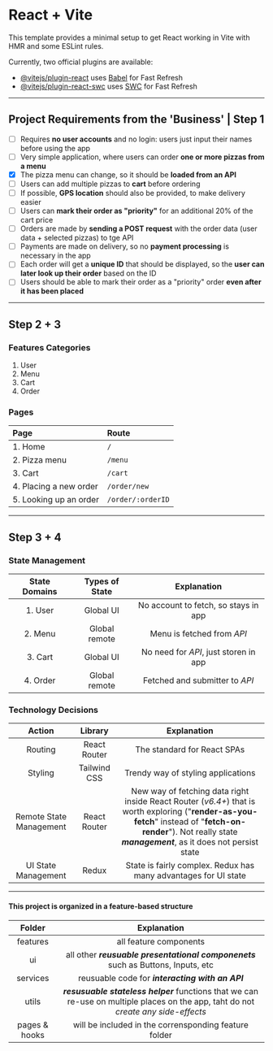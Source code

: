 # React + Vite

This template provides a minimal setup to get React working in Vite with HMR and some ESLint rules.

Currently, two official plugins are available:

- [@vitejs/plugin-react](https://github.com/vitejs/vite-plugin-react/blob/main/packages/plugin-react/README.md) uses [Babel](https://babeljs.io/) for Fast Refresh
- [@vitejs/plugin-react-swc](https://github.com/vitejs/vite-plugin-react-swc) uses [SWC](https://swc.rs/) for Fast Refresh
  
---

## Project Requirements from the 'Business' | Step 1

- [ ] Requires **no user accounts** and no login: users just input their names before using the app
- [ ] Very simple application, where users can order **one or more pizzas from a menu**
- [x] The pizza menu can change, so it should be **loaded from an API**
- [ ] Users can add multiple pizzas to **cart** before ordering
- [ ] If possible, **GPS location** should also be provided, to make delivery easier
- [ ] Users can **mark their order as "priority"** for an additional 20% of the cart price
- [ ] Orders are made by **sending a POST request** with the order data (user data + selected pizzas) to tge API
- [ ] Payments are made on delivery, so no **payment processing** is necessary in the app
- [ ] Each order will get a **unique ID** that should be displayed, so the **user can later look up their order** based on the ID
- [ ] Users should be able to mark their order as a "priority" order **even after it has been placed**

---

## Step 2 + 3

### Features Categories  

1. User
2. Menu
3. Cart
4. Order

### Pages 

|Page|Route|
|:---|:---|
|1. Home| `/`| 
|2. Pizza menu| `/menu`|
|3. Cart| `/cart`|
|4. Placing a new order| `/order/new`|
|5. Looking up an order| `/order/:orderID`|

---

## Step 3 + 4

### State Management

|State Domains| Types of State|Explanation|
|:---:|:---:|:---:|
|1. User | Global UI|No account to fetch, so stays in app|
|2. Menu | Global remote|Menu is fetched from *API*|
|3. Cart | Global UI|No need for *API*, just storen in app|
|4. Order | Global remote|Fetched and submitter to *API*|

### Technology Decisions

|Action| Library|Explanation|
|:----------:|:-------------:|:---------------:|
|Routing|React Router|The standard for React SPAs|
|Styling|Tailwind CSS|Trendy way of styling applications|
|Remote State Management|React Router|New way of fetching data right inside React Router (*v6.4+*) that is worth exploring ("**render-as-you-fetch**" instead of "**fetch-on-render**"). Not really state ***management***, as it does not persist state|
|UI State Management|Redux|State is fairly complex. Redux has many advantages for UI state|

---

#### This project is organized in a feature-based structure

|Folder|Explanation|
|:---:|:---:|
|features|all feature components|
|ui|all other ***reusuable presentational componenets*** such as Buttons, Inputs, etc|
|services|reusuable code for ***interacting with an API***|
|utils|***resusuable stateless helper*** functions that we can re-use on multiple places on the app, taht do not *create any side-effects*|
|pages & hooks| will be included in the corrensponding feature folder|
